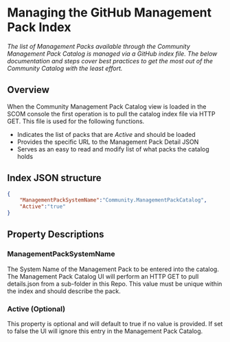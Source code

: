 # Managing the GitHub Management Pack Index

*The list of Management Packs available through the Community Management Pack Catalog is managed via a GitHub index file.  The below documentation and steps cover best practices to get the most out of the Community Catalog with the least effort.*

## Overview
When the Community Management Pack Catalog view is loaded in the SCOM console the first operation is to pull the catalog index file via HTTP GET.  This file is used for the following functions.

* Indicates the list of packs that are *Active* and should be loaded
* Provides the specific URL to the Management Pack Detail JSON
* Serves as an easy to read and modify list of what packs the catalog holds


## Index JSON structure
```json
{ 
    "ManagementPackSystemName":"Community.ManagementPackCatalog",
    "Active":"true"
}
```

## Property Descriptions

### ManagementPackSystemName
The System Name of the Management Pack to be entered into the catalog.  The Management Pack Catalog UI will perform an HTTP GET to pull details.json from a sub-folder in this Repo.
This value must be unique within the index and should describe the pack.

### Active (Optional)
This property is optional and will default to true if no value is provided.  If set to false the UI will ignore this entry in the Management Pack Catalog.
